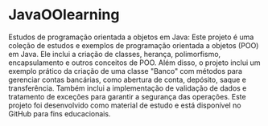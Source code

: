 # JavaOOlearning

Estudos de programação orientada a objetos em Java: Este projeto é uma coleção de estudos e exemplos de programação orientada a objetos (POO) em Java. Ele inclui a criação de classes, herança, polimorfismo, encapsulamento e outros conceitos de POO. Além disso, o projeto inclui um exemplo prático da criação de uma classe "Banco" com métodos para gerenciar contas bancárias, como abertura de conta, depósito, saque e transferência. Também inclui a implementação de validação de dados e tratamento de exceções para garantir a segurança das operações. Este projeto foi desenvolvido como material de estudo e está disponível no GitHub para fins educacionais.

